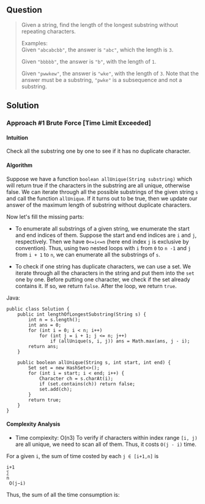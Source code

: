 ## Question

<blockquote>
Given a string, find the length of the longest substring without repeating characters. <br>

Examples:<br>
Given <code>"abcabcbb"</code>, the answer is <code>"abc"</code>, which the length is <code>3</code>.<br>

Given <code>"bbbbb"</code>, the answer is <code>"b"</code>, with the length of <code>1</code>.<br>

Given <code>"pwwkew"</code>, the answer is <code>"wke"</code>, with the length of <code>3</code>. Note that the answer must be a substring, <code>"pwke"</code> is a subsequence and not a substring.<br>
</blockquote>

## Solution

### Approach #1 Brute Force [Time Limit Exceeded]
#### Intuition
Check all the substring one by one to see if it has no duplicate character.

#### Algorithm

Suppose we have a function `boolean allUnique(String substring)` which will return true if the characters in the substring are all unique, otherwise false. We can iterate through all the possible substrings of the given string `s` and call the function `allUnique`. If it turns out to be true, then we update our answer of the maximum length of substring without duplicate characters.

Now let's fill the missing parts:

* To enumerate all substrings of a given string, we enumerate the start and end indices of them. Suppose the start and end indices are `i` and `j`, respectively. Then we have `0<=i<=n` (here end index `j` is exclusive by convention). Thus, using two nested loops with `i` from `0` to `n -1` and `j` from `i + 1` to `n`, we can enumerate all the substrings of `s`.

* To check if one string has duplicate characters, we can use a set. We iterate through all the characters in the string and put them into the `set` one by one. Before putting one character, we check if the set already contains it. If so, we return `false`. After the loop, we return `true`.

Java:
<pre><code>public class Solution {
    public int lengthOfLongestSubstring(String s) {
        int n = s.length();
        int ans = 0;
        for (int i = 0; i < n; i++)
            for (int j = i + 1; j <= n; j++)
                if (allUnique(s, i, j)) ans = Math.max(ans, j - i);
        return ans;
    }

    public boolean allUnique(String s, int start, int end) {
        Set<Character> set = new HashSet<>();
        for (int i = start; i < end; i++) {
            Character ch = s.charAt(i);
            if (set.contains(ch)) return false;
            set.add(ch);
        }
        return true;
    }
}
</code></pre>

#### Complexity Analysis
* Time compiexity: O(n3)
To verify if characters within index range `[i, j)` are all unique, we need to scan all of them. Thus, it costs `O(j - i)` time.

For a given `i`, the sum of time costed by each `j ∈ [i+1,n]` is

```
​i+1
​∑
​n
​​ O(j−i)
```

Thus, the sum of all the time consumption is:
